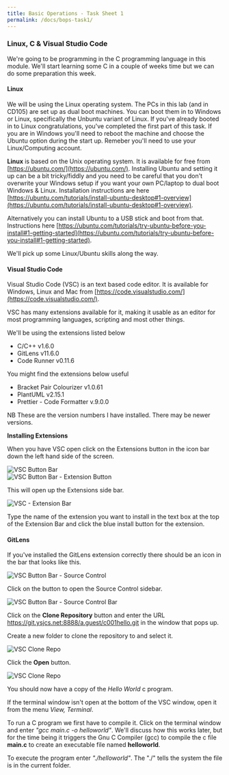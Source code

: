 ```yaml
---
title: Basic Operations - Task Sheet 1
permalink: /docs/bops-task1/
---
```


### Linux, C & Visual Studio Code

We're going to be programming in the C programming language in this module. We'll start learning some C in a couple of weeks time but we can do some preparation this week.  

#### Linux

We will be using the Linux operating system. The PCs in this lab (and in CD105) are set up as dual boot machines. You can boot them in to Windows or Linux, specifically the Unbuntu variant of Linux. If you've already booted in to Linux congratulations, you've completed the first part of this task. If you are in Windows you'll need to reboot the machine and choose the Ubuntu option during the start up. Remeber you'll need to use your Linux/Computing account.  

**Linux** is based on the Unix operating system. It is available for free from [https://ubuntu.com/](https://ubuntu.com/). Installing Ubuntu and setting it up can be a bit tricky/fiddly and you need to be careful that you don't overwrite your Windows setup if you want your own PC/laptop to dual boot Windows & Linux. Installation instructions are here [https://ubuntu.com/tutorials/install-ubuntu-desktop#1-overview](https://ubuntu.com/tutorials/install-ubuntu-desktop#1-overview).  

Alternatively you can install Ubuntu to a USB stick and boot from that. Instructions here [https://ubuntu.com/tutorials/try-ubuntu-before-you-install#1-getting-started](https://ubuntu.com/tutorials/try-ubuntu-before-you-install#1-getting-started).  

We'll pick up some Linux/Ubuntu skills along the way.  

#### Visual Studio Code

Visual Studio Code (VSC) is an text based code editor. It is available for Windows, Linux and Mac from [https://code.visualstudio.com/](https://code.visualstudio.com/).  

VSC has many extensions available for it, making it usable as an editor for most programming languages, scripting and most other things.  

We'll be using the extensions listed below
* C/C++ v1.6.0
* GitLens v11.6.0
* Code Runner v0.11.6
  
You might find the extensions below useful
* Bracket Pair Colourizer v1.0.61
* PlantUML v2.15.1
* Prettier - Code Formatter v.9.0.0

NB These are the version numbers I have installed. There may be newer versions.  

**Installing Extensions**

When you have VSC open click on the Extensions button in the icon bar down the left hand side of the screen.  

<centre>        
    <img src="{{ "/assets/img/vsc-ext.png" | relative_url }}" alt="VSC Button Bar" class="img-responsive">
</centre>
<BR>
<centre>        
    <img src="{{ "/assets/img/ext-btn.png" | relative_url }}" alt="VSC Button Bar - Extension Button" class="img-responsive">
</centre>

This will open up the Extensions side bar.  

<centre>        
    <img src="{{ "/assets/img/ext-bar.png" | relative_url }}" alt="VSC - Extension Bar" class="img-responsive">
</centre>

Type the name of the extension you want to install in the text box at the top of the Extension Bar and click the blue install button for the extension.  

#### GitLens

If you've installed the GitLens extension correctly there should be an icon in the bar that looks like this.  

<centre>        
    <img src="{{ "/assets/img/ext-git.png" | relative_url }}" alt="VSC Button Bar - Source Control" class="img-responsive">
</centre>

Click on the button to open the Source Control sidebar.  

<centre>        
    <img src="{{ "/assets/img/git-clone1.png" | relative_url }}" alt="VSC Button Bar - Source Control Bar" class="img-responsive">
</centre>

Click on the **Clone Repository** button and enter the URL https://git.ysjcs.net:8888/a.guest/c001hello.git in the window that pops up.  

Create a new folder to clone the repository to and select it.  

<centre>        
    <img src="{{ "/assets/img/git-clone2.png" | relative_url }}" alt="VSC Clone Repo" class="img-responsive">
</centre>

Click the **Open** button.

<centre>        
    <img src="{{ "/assets/img/git-clone3.png" | relative_url }}" alt="VSC Clone Repo" class="img-responsive">
</centre>

You should now have a copy of the *Hello World* c program.  

If the terminal window isn't open at the bottom of the VSC window, open it from the menu *View, Terminal*.  

To run a C program we first have to compile it. Click on the terminal window and enter *"gcc main.c -o helloworld"*. We'll discuss how this works later, but for the time being it triggers the Gnu C Compiler (gcc) to compile the c file **main.c** to create an executable file named **helloworld**.  

To execute the program enter *"./helloworld"*. The "./" tells the system the file is in the current folder.  

